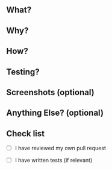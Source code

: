 ## What? 
## Why? 
## How? 
## Testing?
## Screenshots (optional)
## Anything Else? (optional)
## Check list

- [ ] I have reviewed my own pull request
- [ ] I have written tests (if relevant)


